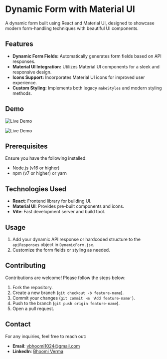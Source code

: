 # Dynamic Form with Material UI

A dynamic form built using React and Material UI, designed to showcase modern form-handling techniques with beautiful UI components.

## Features

- **Dynamic Form Fields:** Automatically generates form fields based on API responses.
- **Material UI Integration:** Utilizes Material UI components for a sleek and responsive design.
- **Icons Support:** Incorporates Material UI icons for improved user experience.
- **Custom Styling:** Implements both legacy `makeStyles` and modern styling methods.

## Demo


![Live Demo](src/assets/dem.png)

![Live Demo](src/assets/demo.png)

## Prerequisites

Ensure you have the following installed:

- Node.js (v16 or higher)
- npm (v7 or higher) or yarn

## Technologies Used

- **React**: Frontend library for building UI.
- **Material UI**: Provides pre-built components and icons.
- **Vite**: Fast development server and build tool.

## Usage

1. Add your dynamic API response or hardcoded structure to the `apiResponses` object in `DynamicForm.jsx`.
2. Customize the form fields or styling as needed.

## Contributing

Contributions are welcome! Please follow the steps below:

1. Fork the repository.
2. Create a new branch (`git checkout -b feature-name`).
3. Commit your changes (`git commit -m 'Add feature-name'`).
4. Push to the branch (`git push origin feature-name`).
5. Open a pull request.

## Contact

For any inquiries, feel free to reach out:

- **Email**: vbhoomi1024@gmail.com
- **LinkedIn**: [Bhoomi Verma](https://www.linkedin.com/in/bhoomi-verma-0718411a0/)
